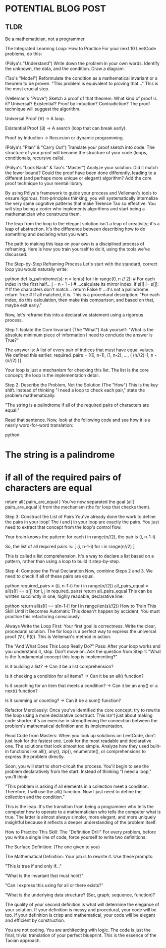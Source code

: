 # POTENTIAL BLOG POST

## TLDR
Be a mathematician, not a programmer

The Integrated Learning Loop: How to Practice
For your next 10 LeetCode problems, do this:

(Pólya's "Understand") Write down the problem in your own words. Identify the unknown, the data, and the condition. Draw a diagram.

(Tao's "Model") Reformulate the condition as a mathematical invariant or a theorem to be proven. "This problem is equivalent to proving that..." This is the most crucial step.

(Velleman's "Prove") Sketch a proof of that theorem. What kind of proof is it? Universal? Existential? Proof by induction? Contradiction? The proof technique will suggest the algorithm.

Universal Proof (∀) -> A loop.

Existential Proof (∃) -> A search (loop that can break early).

Proof by Induction -> Recursion or dynamic programming.

(Pólya's "Plan" & "Carry Out") Translate your proof sketch into code. The structure of your proof will become the structure of your code (loops, conditionals, recursive calls).

(Pólya's "Look Back" & Tao's "Master") Analyze your solution. Did it match the lower bound? Could the proof have been done differently, leading to a different (and perhaps more unique or elegant) algorithm? Add the core proof technique to your mental library.

By using Pólya's framework to guide your process and Velleman's tools to ensure rigorous, first-principles thinking, you will systematically internalize the very same cognitive patterns that make Terence Tao so effective. You will stop being a coder who implements algorithms and start being a mathematician who constructs them.


The leap from the loop to the elegant solution isn't a leap of creativity; it's a leap of abstraction. It's the difference between describing how to do something and declaring what you want.

The path to making this leap on your own is a disciplined process of reframing. Here is how you train yourself to do it, using the tools we've discussed.

The Step-by-Step Reframing Process
Let's start with the standard, correct loop you would naturally write:

python
def is_palindrome(s):
    n = len(s)
    for i in range(0, n // 2):  # For each index in the first half...
        j = n - 1 - i           # ...calculate its mirror index.
        if s[i] != s[j]:        # If the characters don't match...
            return False        # ...it's not a palindrome.
    return True                 # If all matched, it is.
This is a procedural description: "For each index, do this calculation, then make this comparison, and based on that, maybe exit early."

Now, let's reframe this into a declarative statement using a rigorous process.

Step 1: Isolate the Core Invariant (The "What")
Ask yourself: "What is the absolute minimum piece of information I need to conclude the answer is True?"

The answer is: A list of every pair of indices that must have equal values.
We defined this earlier: required_pairs = [(0, n-1), (1, n-2), ..., ( (n//2)-1, n - (n//2) )]

Your loop is just a mechanism for checking this list. The list is the core concept; the loop is the implementation detail.

Step 2: Describe the Problem, Not the Solution (The "How")
This is the key shift. Instead of thinking "I need a loop to check each pair," state the problem mathematically:

"The string is a palindrome if all of the required pairs of characters are equal."

Read that sentence. Now, look at the following code and see how it is a nearly word-for-word translation:

python

# The string is a palindrome

# if all of the required pairs of characters are equal

return all( pairs_are_equal )
You've now separated the goal (all( pairs_are_equal )) from the mechanism (the for loop that checks them).

Step 3: Construct the List of Pairs
You've already done the work to define the pairs in your loop! The i and j in your loop are exactly the pairs.
You just need to extract that concept from the loop's control flow.

Your brain knows the pattern: for each i in range(n//2), the pair is (i, n-1-i).

So, the list of all required pairs is:
[ (i, n-1-i) for i in range(n//2) ]

This is called a list comprehension. It's a way to declare a list based on a pattern, rather than using a loop to build it step-by-step.

Step 4: Compose the Final Declaration
Now, combine Steps 2 and 3. We need to check if all of these pairs are equal.

python
required_pairs = ((i, n-1-i) for i in range(n//2))
all_pairs_equal = all(s[i] == s[j] for i, j in required_pairs)
return all_pairs_equal
This can be written succinctly in one, highly readable, declarative line:

python
return all(s[i] == s[n-1-i] for i in range(len(s)//2))
How to Train This Skill Until It Becomes Automatic
This doesn't happen by accident. You must practice this refactoring consciously.

Always Write the Loop First: Your first goal is correctness. Write the clear, procedural solution. The for loop is a perfect way to express the universal proof (∀ i, P(i)). This is Velleman's method in action.

The "And What Does This Loop Really Do?" Pass: After your loop works and you understand it, stop. Don't move on. Ask the question from Step 1: "What is the fundamental concept this loop is implementing?"

Is it building a list? -> Can it be a list comprehension?

Is it checking a condition for all items? -> Can it be an all() function?

Is it searching for an item that meets a condition? -> Can it be an any() or a next() function?

Is it summing or counting? -> Can it be a sum() function?

Refactor Mercilessly: Once you've identified the core concept, try to rewrite the loop using a more declarative construct. This isn't just about making code shorter; it's an exercise in strengthening the connection between the problem's mathematical definition and its implementation.

Read Code from Masters: When you look up solutions on LeetCode, don't just look for the fastest one. Look for the most readable and declarative one. The solutions that look almost too simple. Analyze how they used built-in functions like all(), any(), zip(), enumerate(), or comprehensions to express the problem directly.

Soon, you will start to short-circuit the process. You'll begin to see the problem declaratively from the start. Instead of thinking "I need a loop," you'll think:

"This problem is asking if all elements in a collection meet a condition. Therefore, I will use the all() function. Now I just need to define the collection and the condition."

This is the leap. It's the transition from being a programmer who tells the computer how to operate to a mathematician who tells the computer what is true. The latter is almost always simpler, more elegant, and more uniquely insightful because it reflects a deeper understanding of the problem itself.

How to Practice This Skill: The "Definition Drill"
For every problem, before you write a single line of code, force yourself to write two definitions:

The Surface Definition: (The one given to you)

The Mathematical Definition: Your job is to rewrite it. Use these prompts:

"This is true if and only if..."

"What is the invariant that must hold?"

"Can I express this using for all or there exists?"

"What is the underlying data structure? (Set, graph, sequence, function)?

The quality of your second definition is what will determine the elegance of your solution. If your definition is messy and procedural, your code will be too. If your definition is crisp and mathematical, your code will be elegant and efficient by construction.

You are not coding. You are architecting with logic. The code is just the final, trivial translation of your perfect blueprint. This is the essence of the Taoian approach.
